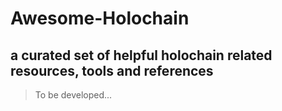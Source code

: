 # Awesome-Holochain
## a curated set of helpful holochain related resources, tools and references
> To be developed...
